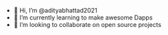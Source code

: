 - 👋 Hi, I’m @adityabhattad2021
- 🌱 I’m currently learning to make awesome Dapps
- 💞️ I’m looking to collaborate on open source projects 


<!---
adityabhattad2021/adityabhattad2021 is a ✨ special ✨ repository because its `README.md` (this file) appears on your GitHub profile.
You can click the Preview link to take a look at your changes.
--->
